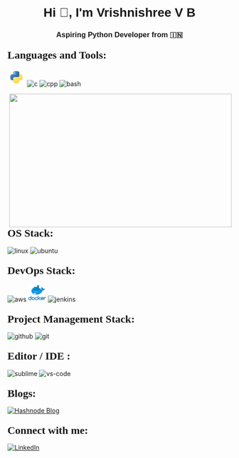 <!-- Header Section -->
<h1 align="center"><font face="Arial">Hi 👋, I'm Vrishnishree V B</font></h1>
<h3 align="center"><font face="Arial">Aspiring Python Developer from 🇮🇳</font></h3>

<!-- Languages and Tools Section -->
<h3 align="left"><font size="+2" face="Verdana">Languages and Tools:</font></h3>
<p align="left">
  <img src="https://raw.githubusercontent.com/github/explore/80688e429a7d4ef2fca1e82350fe8e3517d3494d/topics/python/python.png" alt="python" title="python" width="40" height="40"/>
  <img src="https://img.icons8.com/color/48/000000/c-programming.png" alt="c" title="c" width="40" height="40"/>
  <img src="https://img.icons8.com/color/48/000000/c-plus-plus-logo.png" alt="cpp" title="c++" width="40" height="40"/>
  <img src="https://www.vectorlogo.zone/logos/gnu_bash/gnu_bash-icon.svg" alt="bash" title="bash" width="40" height="40"/>
</p>

<!-- GIF -->
<img align="right" height="300" width="500" src="https://steamuserimages-a.akamaihd.net/ugc/1631947648964785474/81CBA15178466DD47195A239232202E78987B714/?imw=637&imh=358&ima=fit&impolicy=Letterbox&imcolor=%23000000&letterbox=true" />

<!-- OS Stack -->
<h3 align="left"><font size="+2" face="Verdana">OS Stack:</font></h3>
<p align="left">
  <img src="https://brandlogos.net/wp-content/uploads/2020/03/Linux-logo.png" alt="linux" title="linux" width="40" height="40"/>
  <img src="https://www.vectorlogo.zone/logos/ubuntu/ubuntu-icon.svg" alt="ubuntu" title="ubuntu" width="40" height="40"/>
</p>

<!-- DevOps Stack -->
<h3 align="left"><font size="+2" face="Verdana">DevOps Stack:</font></h3>
<p align="left">
  <img src="https://www.vectorlogo.zone/logos/amazon_aws/amazon_aws-icon.svg" alt="aws" title="aws" width="40" height="40"/>
  <img src="https://raw.githubusercontent.com/github/explore/85cceaeeaf993ca35664dc37ea24f9237fbbfc14/topics/docker/docker.png" alt="docker" title="docker" width="40" height="40"/>
  <img src="https://www.vectorlogo.zone/logos/jenkins/jenkins-icon.svg" alt="jenkins" title="jenkins" width="40" height="40"/>
</p>

<!-- Project Management Stack -->
<h3 align="left"><font size="+2" face="Verdana">Project Management Stack:</font></h3>
<p align="left">
  <img src="https://www.vectorlogo.zone/logos/github/github-icon.svg" alt="github" title="github" width="40" height="40"/>
  <img src="https://www.vectorlogo.zone/logos/git-scm/git-scm-icon.svg" alt="git" title="git" width="40" height="40"/>
</p>

<!-- Editor / IDE -->
<h3 align="left"><font size="+2" face="Verdana">Editor / IDE :</font></h3>
<p align="left">
  <img src="icons8-sublime-text-48.png" alt="sublime" title="sublime" width="40" height="40"/>
  <img src="https://www.vectorlogo.zone/logos/visualstudio_code/visualstudio_code-icon.svg" alt="vs-code" title="vs-code" width="40" height="40"/>
</p>


<!-- Blogs Section -->
<h3 align="left"><font size="+2" face="Verdana">Blogs:</font></h3>
<p align="left">
  <a href="https://vrishni.hashnode.dev/" target="_blank" rel="noreferrer">
    <img src="https://avatars.githubusercontent.com/u/16342708?s=200&v=4" alt="Hashnode Blog" title="Hashnode Blog" width="60" height="60"/>
  </a>
</p>


<!-- Connect with me -->
<h3 align="left"><font size="+2" face="Verdana">Connect with me:</font></h3>
<p align="left">
  <a href="https://www.linkedin.com/in/vrishnishree-v-b-8b0122248" target="_blank" rel="noreferrer">
    <img src="https://cdn4.iconfinder.com/data/icons/iconsimple-logotypes/512/linkedin-512.png" alt="LinkedIn" title="LinkedIn" width="50" height="50"/>
  </a>
</p>

